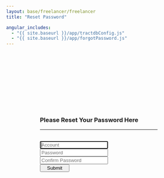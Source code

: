 ```yaml
---
layout: base/freelancer/freelancer
title: "Reset Password"

angular_includes:
  - "{{ site.baseurl }}/app/tractdbConfig.js"
  - "{{ site.baseurl }}/app/forgotPassword.js"
---
```

<br><br><br><br><br><br><br><br><br>
<div ng-app="forgotPasswordApp" ng-controller = "resetPasswordController">
  <div class = "container">
    <div class="wrapper">
	  <form ng-submit="submitResetForm()" id="resetForm" name="resetForm" class="form-signin">
		<h3 class="form-signin-heading">Please Reset Your Password Here</h3>
		<hr class="colorgraph"><br>
		<input class="form-control" name="account" placeholder="Account" autofocus="" required="" maxlength="20" ng-model="viewAccount" /><br/>
		<input type="password" class="form-control" name="password" placeholder="Password" required="" maxlength="24" ng-model="viewPassword" /><br/>
        <input type="password" class="form-control" name="confirmPassword" placeholder="Confirm Password" required="" maxlength="24" ng-model="viewConfirmPassword" /><br/>
        <button class="btn btn-small btn-primary" name="Submit" value="Submit" type="submit">Submit</button><br/><br/>
	  </form>
	</div>
  </div>
  <style>
    .wrapper {
      margin-top: 20px;
      margin-bottom: 20px;
    }
    form {
      width: 320px;
      margin: 0 auto;
    }
    .btn-small {
      width:80px !important;
      display: inline !important;
    }
    .tac {
      font-size: 10px;
    }
  </style>
</div>
